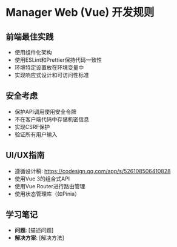 # Manager Web (Vue) 开发规则

## 前端最佳实践
- 使用组件化架构
- 使用ESLint和Prettier保持代码一致性
- 环境特定设置放在环境变量中
- 实现响应式设计和可访问性标准

## 安全考虑
- 保护API调用使用安全令牌
- 不在客户端代码中存储机密信息
- 实现CSRF保护
- 验证所有用户输入

## UI/UX指南
- 遵循设计稿: https://codesign.qq.com/app/s/526108506410828
- 使用Vue 3的组合式API
- 使用Vue Router进行路由管理
- 使用状态管理库（如Pinia）

## 学习笔记
<!-- 项目中遇到的问题和解决方案记录在这里 -->
- **问题**: [描述问题]
- **解决方案**: [解决方法] 